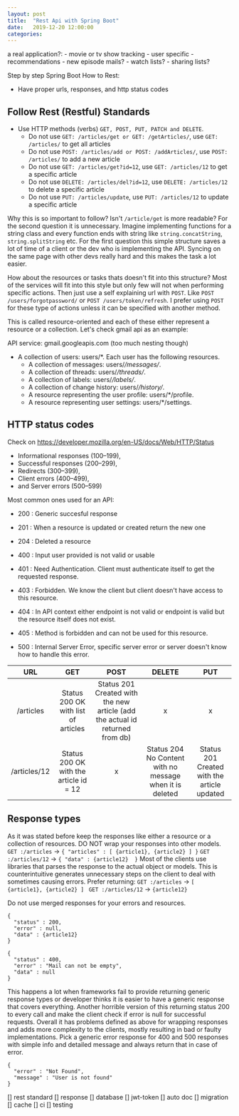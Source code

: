 ```yaml
---
layout: post
title:  "Rest Api with Spring Boot"
date:   2019-12-20 12:00:00
categories:
---
```


a real application?:
    - movie or tv show tracking 
    - user specific
    - recommendations
    - new episode mails? 
    - watch lists?
    - sharing lists? 


Step by step Spring Boot How to Rest:
* Have proper urls, responses, and http status codes 

## Follow Rest (Restful) Standards
* Use HTTP methods (verbs) `GET, POST, PUT, PATCH and DELETE`.
    * Do not use `GET: /articles/get or GET: /getArticles/`, use `GET: /articles/`  to get all articles
    * Do not use `POST: /articles/add or POST: /addArticles/`, use  `POST: /articles/`  to add a new article
    * Do not use `GET: /articles/get?id=12`, use  `GET: /articles/12`  to get a specific article
    * Do not use `DELETE: /articles/del?id=12`, use  `DELETE: /articles/12` to delete a specific article
    * Do not use `PUT: /articles/update`, use  `PUT: /articles/12`  to update a specific article

Why this is so important to follow? Isn't `/article/get` is more readable? For the second question it is unnecessary. Imagine  implementing functions for a string class and every function ends with string like `string.concatString`, `string.splitString` etc. For the first question this simple structure saves a lot of time of a client or the dev who is implementing the API. Syncing on the same page with other devs really hard and this makes the task a lot easier. 

How about the resources or tasks thats doesn't fit into this structure? Most of the services will fit into this style but only few will not when performing specific actions. Then just use a self explaining url with `POST`. Like `POST /users/forgotpassword/` or `POST /users/token/refresh`. I prefer using `POST` for these type of actions unless it can be specified with another method. 

This is called resource-oriented and each of these either represent a resource or a collection. Let's check gmail api as an example:

API service: gmail.googleapis.com (too much nesting though)
* A collection of users: users/*. Each user has the following resources.
    * A collection of messages: users/*/messages/*.
    * A collection of threads: users/*/threads/*.
    * A collection of labels: users/*/labels/*.
    * A collection of change history: users/*/history/*.
    * A resource representing the user profile: users/*/profile.
    * A resource representing user settings: users/*/settings.

## HTTP status codes 
Check on https://developer.mozilla.org/en-US/docs/Web/HTTP/Status

* Informational responses (100–199),
* Successful responses (200–299),
* Redirects (300–399),
* Client errors (400–499),
* and Server errors (500–599) 

Most common ones used for an API:
* 200 : Generic succesful response
* 201 : When a resource is updated or created return the new one
* 204 : Deleted a resource

* 400 : Input user provided is not valid or usable
* 401 : Need Authentication. Client must authenticate itself to get the requested response. 
* 403 : Forbidden. We know the client but client doesn't have access to this resource. 
* 404 : In API context either endpoint is not valid or  endpoint is valid but the resource itself does not exist. 
* 405 : Method is forbidden and can not be used for this resource. 

* 500 : Internal Server Error, specific server error or server doesn't know how to handle this error. 

| URL | GET | POST | DELETE | PUT |
|:---:|:---:|:---:|:---:|:---:|
| /articles | Status 200 OK with list of articles | Status 201 Created with the new article (add the actual id returned from db)  | x | x |
| /articles/12 | Status 200 OK with the article id = 12  |x |Status 204 No Content with no message when it is deleted  | Status 201 Created with the article updated |

## Response types
As it was stated before keep the responses like either a resource or a collection of resources. 
DO NOT wrap your responses into other models. 
`GET :/articles` -> `{ "articles" : [ {article1}, {article2} ] }`
`GET :/articles/12` -> `{ "data" : {article12}  }`
Most of the clients use libraries that parses the response to the actual object or models. This is counterintuitive generates unnecessary steps on the client to deal with sometimes causing errors. Prefer returning:
`GET :/articles` -> `[ {article1}, {article2} ] `
`GET :/articles/12` -> `{article12}`

Do not use merged responses for your errors and resources.
```
{
  "status" : 200,
  "error" : null,
  "data" : {article12}
}
```
```
{
  "status" : 400,
  "error" : "Mail can not be empty",
  "data" : null
}
```
This happens a lot when frameworks fail to provide returning generic response types or developer thinks it is easier to have a generic response that covers everything. Another horrible version of this returning status 200 to every call and make the client check if error is null for successful requests. Overall it has problems defined as above for wrapping responses and adds more complexity to the clients, mostly resulting in bad or faulty implementations.  Pick a generic error response for 400 and 500 responses with simple info and detailed message and always return that in case of error. 
```
{
  "error" : "Not Found",
  "message" : "User is not found"
}
```


[] rest standard
[] response
[] database
[] jwt-token
[] auto doc
[] migration
[] cache
[] ci
[] testing



